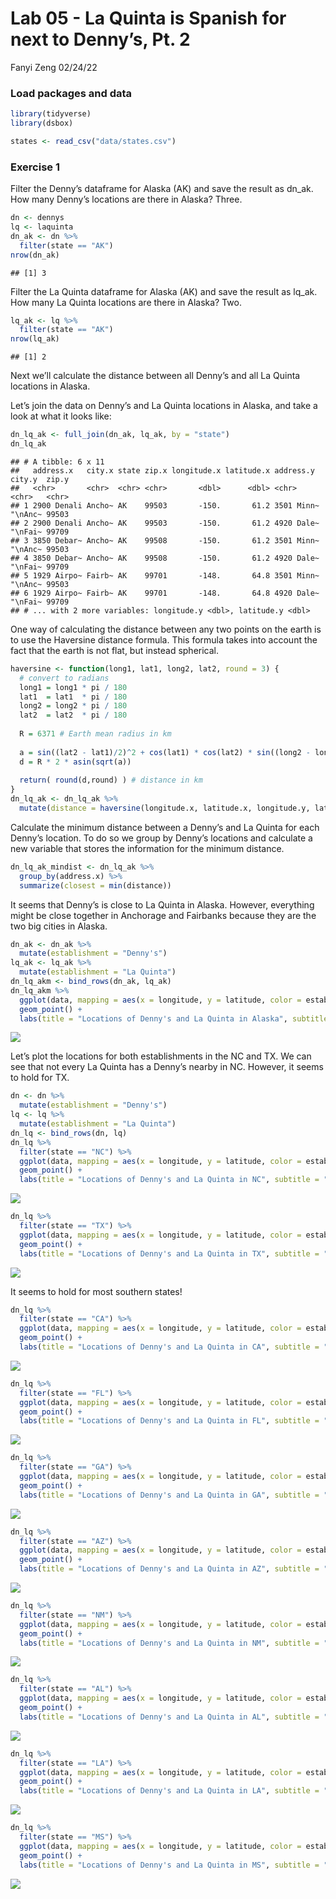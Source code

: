 Lab 05 - La Quinta is Spanish for next to Denny’s, Pt. 2
================
Fanyi Zeng
02/24/22

### Load packages and data

``` r
library(tidyverse) 
library(dsbox) 
```

``` r
states <- read_csv("data/states.csv")
```

### Exercise 1

Filter the Denny’s dataframe for Alaska (AK) and save the result as
dn_ak. How many Denny’s locations are there in Alaska? Three.

``` r
dn <- dennys
lq <- laquinta
dn_ak <- dn %>%
  filter(state == "AK")
nrow(dn_ak)
```

    ## [1] 3

Filter the La Quinta dataframe for Alaska (AK) and save the result as
lq_ak. How many La Quinta locations are there in Alaska? Two.

``` r
lq_ak <- lq %>%
  filter(state == "AK")
nrow(lq_ak)
```

    ## [1] 2

Next we’ll calculate the distance between all Denny’s and all La Quinta
locations in Alaska.

Let’s join the data on Denny’s and La Quinta locations in Alaska, and
take a look at what it looks like:

``` r
dn_lq_ak <- full_join(dn_ak, lq_ak, by = "state")
dn_lq_ak
```

    ## # A tibble: 6 x 11
    ##   address.x   city.x state zip.x longitude.x latitude.x address.y  city.y  zip.y
    ##   <chr>       <chr>  <chr> <chr>       <dbl>      <dbl> <chr>      <chr>   <chr>
    ## 1 2900 Denali Ancho~ AK    99503       -150.       61.2 3501 Minn~ "\nAnc~ 99503
    ## 2 2900 Denali Ancho~ AK    99503       -150.       61.2 4920 Dale~ "\nFai~ 99709
    ## 3 3850 Debar~ Ancho~ AK    99508       -150.       61.2 3501 Minn~ "\nAnc~ 99503
    ## 4 3850 Debar~ Ancho~ AK    99508       -150.       61.2 4920 Dale~ "\nFai~ 99709
    ## 5 1929 Airpo~ Fairb~ AK    99701       -148.       64.8 3501 Minn~ "\nAnc~ 99503
    ## 6 1929 Airpo~ Fairb~ AK    99701       -148.       64.8 4920 Dale~ "\nFai~ 99709
    ## # ... with 2 more variables: longitude.y <dbl>, latitude.y <dbl>

One way of calculating the distance between any two points on the earth
is to use the Haversine distance formula. This formula takes into
account the fact that the earth is not flat, but instead spherical.

``` r
haversine <- function(long1, lat1, long2, lat2, round = 3) {
  # convert to radians
  long1 = long1 * pi / 180
  lat1  = lat1  * pi / 180
  long2 = long2 * pi / 180
  lat2  = lat2  * pi / 180
  
  R = 6371 # Earth mean radius in km
  
  a = sin((lat2 - lat1)/2)^2 + cos(lat1) * cos(lat2) * sin((long2 - long1)/2)^2
  d = R * 2 * asin(sqrt(a))
  
  return( round(d,round) ) # distance in km
}
dn_lq_ak <- dn_lq_ak %>%
  mutate(distance = haversine(longitude.x, latitude.x, longitude.y, latitude.y))
```

Calculate the minimum distance between a Denny’s and La Quinta for each
Denny’s location. To do so we group by Denny’s locations and calculate a
new variable that stores the information for the minimum distance.

``` r
dn_lq_ak_mindist <- dn_lq_ak %>%
  group_by(address.x) %>%
  summarize(closest = min(distance))
```

It seems that Denny’s is close to La Quinta in Alaska. However,
everything might be close together in Anchorage and Fairbanks because
they are the two big cities in Alaska.

``` r
dn_ak <- dn_ak %>%
  mutate(establishment = "Denny's")
lq_ak <- lq_ak %>%
  mutate(establishment = "La Quinta")
dn_lq_akm <- bind_rows(dn_ak, lq_ak)
dn_lq_akm %>%
  ggplot(data, mapping = aes(x = longitude, y = latitude, color = establishment, alpha = 0.1)) +
  geom_point() +
  labs(title = "Locations of Denny's and La Quinta in Alaska", subtitle = "By latitude and longitude")
```

![](lab-05_files/figure-gfm/AK-map-1.png)<!-- -->

Let’s plot the locations for both establishments in the NC and TX. We
can see that not every La Quinta has a Denny’s nearby in NC. However, it
seems to hold for TX.

``` r
dn <- dn %>%
  mutate(establishment = "Denny's")
lq <- lq %>%
  mutate(establishment = "La Quinta")
dn_lq <- bind_rows(dn, lq)
dn_lq %>%
  filter(state == "NC") %>%
  ggplot(data, mapping = aes(x = longitude, y = latitude, color = establishment, alpha = 0.5)) +
  geom_point() +
  labs(title = "Locations of Denny's and La Quinta in NC", subtitle = " By latitude and longitude")
```

![](lab-05_files/figure-gfm/NC-TX-1.png)<!-- -->

``` r
dn_lq %>%
  filter(state == "TX") %>%
  ggplot(data, mapping = aes(x = longitude, y = latitude, color = establishment, alpha = 0.1)) +
  geom_point() +
  labs(title = "Locations of Denny's and La Quinta in TX", subtitle = "By latitude and longitude")
```

![](lab-05_files/figure-gfm/NC-TX-2.png)<!-- -->

It seems to hold for most southern states!

``` r
dn_lq %>%
  filter(state == "CA") %>%
  ggplot(data, mapping = aes(x = longitude, y = latitude, color = establishment, alpha = 0.1)) +
  geom_point() +
  labs(title = "Locations of Denny's and La Quinta in CA", subtitle = "By latitude and longitude")
```

![](lab-05_files/figure-gfm/South-1.png)<!-- -->

``` r
dn_lq %>%
  filter(state == "FL") %>%
  ggplot(data, mapping = aes(x = longitude, y = latitude, color = establishment, alpha = 0.1)) +
  geom_point() +
  labs(title = "Locations of Denny's and La Quinta in FL", subtitle = "By latitude and longitude")
```

![](lab-05_files/figure-gfm/South-2.png)<!-- -->

``` r
dn_lq %>%
  filter(state == "GA") %>%
  ggplot(data, mapping = aes(x = longitude, y = latitude, color = establishment, alpha = 0.1)) +
  geom_point() +
  labs(title = "Locations of Denny's and La Quinta in GA", subtitle = "By latitude and longitude")
```

![](lab-05_files/figure-gfm/South-3.png)<!-- -->

``` r
dn_lq %>%
  filter(state == "AZ") %>%
  ggplot(data, mapping = aes(x = longitude, y = latitude, color = establishment, alpha = 0.1)) +
  geom_point() +
  labs(title = "Locations of Denny's and La Quinta in AZ", subtitle = "By latitude and longitude")
```

![](lab-05_files/figure-gfm/South-4.png)<!-- -->

``` r
dn_lq %>%
  filter(state == "NM") %>%
  ggplot(data, mapping = aes(x = longitude, y = latitude, color = establishment, alpha = 0.1)) +
  geom_point() +
  labs(title = "Locations of Denny's and La Quinta in NM", subtitle = "By latitude and longitude")
```

![](lab-05_files/figure-gfm/South-5.png)<!-- -->

``` r
dn_lq %>%
  filter(state == "AL") %>%
  ggplot(data, mapping = aes(x = longitude, y = latitude, color = establishment, alpha = 0.5)) +
  geom_point() +
  labs(title = "Locations of Denny's and La Quinta in AL", subtitle = " By latitude and longitude")
```

![](lab-05_files/figure-gfm/South-6.png)<!-- -->

``` r
dn_lq %>%
  filter(state == "LA") %>%
  ggplot(data, mapping = aes(x = longitude, y = latitude, color = establishment, alpha = 0.5)) +
  geom_point() +
  labs(title = "Locations of Denny's and La Quinta in LA", subtitle = " By latitude and longitude")
```

![](lab-05_files/figure-gfm/South-7.png)<!-- -->

``` r
dn_lq %>%
  filter(state == "MS") %>%
  ggplot(data, mapping = aes(x = longitude, y = latitude, color = establishment, alpha = 0.5)) +
  geom_point() +
  labs(title = "Locations of Denny's and La Quinta in MS", subtitle = " By latitude and longitude")
```

![](lab-05_files/figure-gfm/South-8.png)<!-- -->
